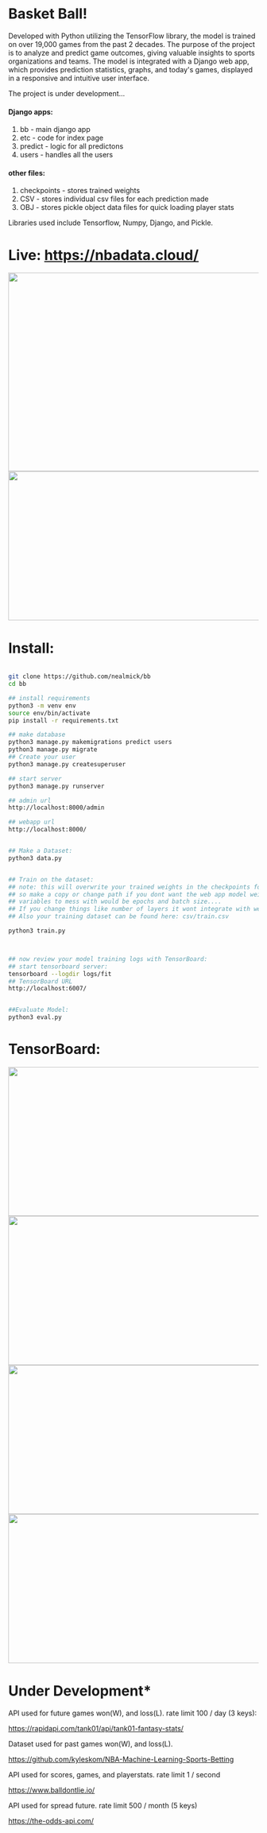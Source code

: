 # Basket Ball!


Developed with Python utilizing the TensorFlow library, the model is trained on over 19,000 games from the past 2 decades. The purpose of the project is to analyze and predict game outcomes, giving valuable insights to sports organizations and teams. The model is integrated with a Django web app, which provides prediction statistics, graphs, and today's games, displayed in a responsive and intuitive user interface.




The project is under development...


#### Django apps:
1. bb - main django app
2. etc - code for index page
3. predict - logic for all predictons
4. users - handles all the users


#### other files:
1. checkpoints - stores trained weights
2. CSV - stores individual csv files for each prediction made
3. OBJ - stores pickle object data files for quick loading player stats

Libraries used include Tensorflow, Numpy, Django, and Pickle.
# Live: https://nbadata.cloud/




<img src="https://i.imgur.com/KIzXqh6.png" width="600" height="400" />
<img src="https://i.imgur.com/LY7u9xB.png" width="600" height="300" />

# Install:

```bash

git clone https://github.com/nealmick/bb
cd bb

## install requirements
python3 -m venv env
source env/bin/activate
pip install -r requirements.txt

## make database
python3 manage.py makemigrations predict users
python3 manage.py migrate
## Create your user
python3 manage.py createsuperuser

## start server
python3 manage.py runserver

## admin url
http://localhost:8000/admin

## webapp url
http://localhost:8000/


## Make a Dataset:
python3 data.py


## Train on the dataset:
## note: this will overwrite your trained weights in the checkpoints folder.
## so make a copy or change path if you dont want the web app model weights effected.
## variables to mess with would be epochs and batch size....
## If you change things like number of layers it wont integrate with web app.
## Also your training dataset can be found here: csv/train.csv 

python3 train.py



## now review your model training logs with TensorBoard:
## start tensorboard server:
tensorboard --logdir logs/fit
## TensorBoard URL
http://localhost:6007/


##Evaluate Model:
python3 eval.py

```

# TensorBoard:
<img src="https://i.imgur.com/P8hmfxM.png" width="800" height="300" />
<img src="https://i.imgur.com/opg7vk4.png" width="800" height="300" />
<img src="https://i.imgur.com/Ha6OHxn.png" width="800" height="300" />
<img src="https://i.imgur.com/Zu3YQrU.png" width="800" height="300" />

# Under Development*



API used for future games won(W), and loss(L). rate limit 100 / day (3 keys):

https://rapidapi.com/tank01/api/tank01-fantasy-stats/

Dataset used for past games won(W), and loss(L).

https://github.com/kyleskom/NBA-Machine-Learning-Sports-Betting

API used for scores, games, and playerstats. rate limit 1 / second

https://www.balldontlie.io/

API used for spread future. rate limit 500 / month (5 keys)

https://the-odds-api.com/






